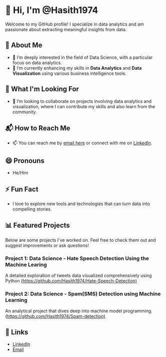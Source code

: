 # 👋 Hi, I'm @Hasith1974
Welcome to my GitHub profile! I specialize in data analytics and am passionate about extracting meaningful insights from data.
## 🌟 About Me
- 👀 I’m deeply interested in the field of Data Science, with a particular focus on data analytics.
- 🌱 I’m currently enhancing my skills in **Data Analytics** and **Data Visualization** using various business intelligence tools.
## 🚀 What I'm Looking For
- 💞️ I’m looking to collaborate on projects involving data analytics and visualization, where I can contribute my skills and also learn from the community.
## 📬 How to Reach Me
- 📫 You can reach me by [email here](hasithdarla@gmail.com) or connect with me on [LinkedIn](www.linkedin.com/in/hasith-mani-charan-darla).
## 😄 Pronouns
- He/Him
## ⚡ Fun Fact
- I love to explore new tools and technologies that can turn data into compelling stories.
## 📊 Featured Projects
Below are some projects I've worked on. Feel free to check them out and suggest improvements or ask questions!
### Project 1: Data Science - Hate Speech Detection Using the Machine Learing 
A detailed exploration of tweets data visualized comprehensively using Python [(https://github.com/Hasith1974/Hate-Speech-Detection)](url)
### Project 2: Data Science - Spam(SMS) Detection using Machine Learning
An analytical project that dives deep into machine model programming. ([https://github.com/Hasith1974/Spam-detection)](url)

## 🔗 Links
- [LinkedIn](www.linkedin.com/in/hasith-mani-charan-darla)
- [Email](hasithdarla@gmail.com)

<!---
This is a ✨ special ✨ repository because its `README.md` (this file) appears on your GitHub profile.
You can click the Preview link to take a look at your changes.
--->
